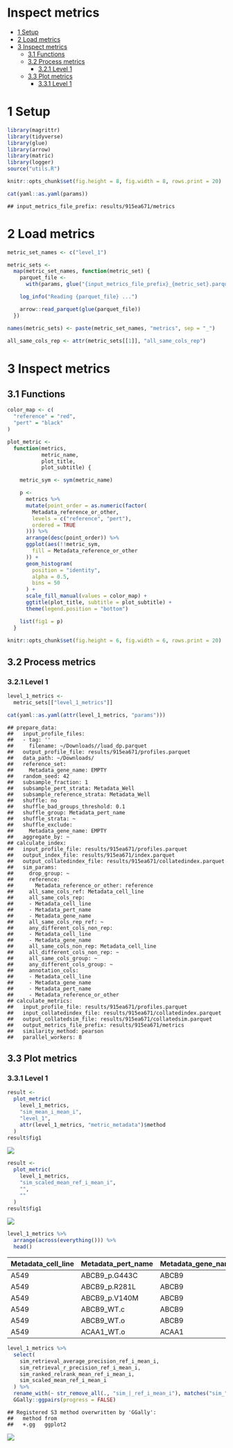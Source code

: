 Inspect metrics
================

-   [1 Setup](#setup)
-   [2 Load metrics](#load-metrics)
-   [3 Inspect metrics](#inspect-metrics)
    -   [3.1 Functions](#functions)
    -   [3.2 Process metrics](#process-metrics)
        -   [3.2.1 Level 1](#level-1)
    -   [3.3 Plot metrics](#plot-metrics)
        -   [3.3.1 Level 1](#level-1-1)

# 1 Setup

``` r
library(magrittr)
library(tidyverse)
library(glue)
library(arrow)
library(matric)
library(logger)
source("utils.R")
```

``` r
knitr::opts_chunk$set(fig.height = 8, fig.width = 8, rows.print = 20)
```

``` r
cat(yaml::as.yaml(params))
```

    ## input_metrics_file_prefix: results/915ea671/metrics

# 2 Load metrics

``` r
metric_set_names <- c("level_1")

metric_sets <-
  map(metric_set_names, function(metric_set) {
    parquet_file <-
      with(params, glue("{input_metrics_file_prefix}_{metric_set}.parquet"))

    log_info("Reading {parquet_file} ...")

    arrow::read_parquet(glue(parquet_file))
  })

names(metric_sets) <- paste(metric_set_names, "metrics", sep = "_")

all_same_cols_rep <- attr(metric_sets[[1]], "all_same_cols_rep")
```

# 3 Inspect metrics

## 3.1 Functions

``` r
color_map <- c(
  "reference" = "red",
  "pert" = "black"
)

plot_metric <-
  function(metrics,
           metric_name,
           plot_title,
           plot_subtitle) {

    metric_sym <- sym(metric_name)

    p <-
      metrics %>%
      mutate(point_order = as.numeric(factor(
        Metadata_reference_or_other,
        levels = c("reference", "pert"),
        ordered = TRUE
      ))) %>%
      arrange(desc(point_order)) %>%
      ggplot(aes(!!metric_sym,
        fill = Metadata_reference_or_other
      )) +
      geom_histogram(
        position = "identity",
        alpha = 0.5,
        bins = 50
      ) +
      scale_fill_manual(values = color_map) +
      ggtitle(plot_title, subtitle = plot_subtitle) +
      theme(legend.position = "bottom")

    list(fig1 = p)
  }
```

``` r
knitr::opts_chunk$set(fig.height = 6, fig.width = 6, rows.print = 20)
```

## 3.2 Process metrics

### 3.2.1 Level 1

``` r
level_1_metrics <-
  metric_sets[["level_1_metrics"]]
```

``` r
cat(yaml::as.yaml(attr(level_1_metrics, "params")))
```

    ## prepare_data:
    ##   input_profile_files:
    ##   - tag: ''
    ##     filename: ~/Downloads//luad_dp.parquet
    ##   output_profile_file: results/915ea671/profiles.parquet
    ##   data_path: ~/Downloads/
    ##   reference_set:
    ##     Metadata_gene_name: EMPTY
    ##   random_seed: 42
    ##   subsample_fraction: 1
    ##   subsample_pert_strata: Metadata_Well
    ##   subsample_reference_strata: Metadata_Well
    ##   shuffle: no
    ##   shuffle_bad_groups_threshold: 0.1
    ##   shuffle_group: Metadata_pert_name
    ##   shuffle_strata: ~
    ##   shuffle_exclude:
    ##     Metadata_gene_name: EMPTY
    ##   aggregate_by: ~
    ## calculate_index:
    ##   input_profile_file: results/915ea671/profiles.parquet
    ##   output_index_file: results/915ea671/index.parquet
    ##   output_collatedindex_file: results/915ea671/collatedindex.parquet
    ##   sim_params:
    ##     drop_group: ~
    ##     reference:
    ##       Metadata_reference_or_other: reference
    ##     all_same_cols_ref: Metadata_cell_line
    ##     all_same_cols_rep:
    ##     - Metadata_cell_line
    ##     - Metadata_pert_name
    ##     - Metadata_gene_name
    ##     all_same_cols_rep_ref: ~
    ##     any_different_cols_non_rep:
    ##     - Metadata_cell_line
    ##     - Metadata_gene_name
    ##     all_same_cols_non_rep: Metadata_cell_line
    ##     all_different_cols_non_rep: ~
    ##     all_same_cols_group: ~
    ##     any_different_cols_group: ~
    ##     annotation_cols:
    ##     - Metadata_cell_line
    ##     - Metadata_gene_name
    ##     - Metadata_pert_name
    ##     - Metadata_reference_or_other
    ## calculate_metrics:
    ##   input_profile_file: results/915ea671/profiles.parquet
    ##   input_collatedindex_file: results/915ea671/collatedindex.parquet
    ##   output_collatedsim_file: results/915ea671/collatedsim.parquet
    ##   output_metrics_file_prefix: results/915ea671/metrics
    ##   similarity_method: pearson
    ##   parallel_workers: 8

## 3.3 Plot metrics

### 3.3.1 Level 1

``` r
result <-
  plot_metric(
    level_1_metrics,
    "sim_mean_i_mean_i",
    "level_1",
    attr(level_1_metrics, "metric_metadata")$method
  )
result$fig1
```

![](4.inspect_metrics_files/figure-gfm/unnamed-chunk-13-1.png)<!-- -->

``` r
result <-
  plot_metric(
    level_1_metrics,
    "sim_scaled_mean_ref_i_mean_i",
    "",
    ""
  )
result$fig1
```

![](4.inspect_metrics_files/figure-gfm/unnamed-chunk-14-1.png)<!-- -->

``` r
level_1_metrics %>%
  arrange(across(everything())) %>%
  head()
```

<div class="kable-table">

| Metadata\_cell\_line | Metadata\_pert\_name | Metadata\_gene\_name | Metadata\_reference\_or\_other | sim\_scaled\_mean\_ref\_i\_mean\_i | sim\_scaled\_mean\_ref\_i\_median\_i | sim\_scaled\_median\_ref\_i\_mean\_i | sim\_scaled\_median\_ref\_i\_median\_i | sim\_ranked\_relrank\_mean\_ref\_i\_mean\_i | sim\_ranked\_relrank\_mean\_ref\_i\_median\_i | sim\_ranked\_relrank\_median\_ref\_i\_mean\_i | sim\_ranked\_relrank\_median\_ref\_i\_median\_i | sim\_mean\_i\_mean\_i | sim\_mean\_i\_median\_i | sim\_median\_i\_mean\_i | sim\_median\_i\_median\_i | sim\_mean\_stat\_ref\_i\_mean\_i | sim\_mean\_stat\_ref\_i\_median\_i | sim\_sd\_stat\_ref\_i\_mean\_i | sim\_sd\_stat\_ref\_i\_median\_i | sim\_retrieval\_average\_precision\_ref\_i\_mean\_i | sim\_retrieval\_average\_precision\_ref\_i\_median\_i | sim\_retrieval\_r\_precision\_ref\_i\_mean\_i | sim\_retrieval\_r\_precision\_ref\_i\_median\_i |
|:---------------------|:---------------------|:---------------------|:-------------------------------|-----------------------------------:|-------------------------------------:|-------------------------------------:|---------------------------------------:|--------------------------------------------:|----------------------------------------------:|----------------------------------------------:|------------------------------------------------:|----------------------:|------------------------:|------------------------:|--------------------------:|---------------------------------:|-----------------------------------:|-------------------------------:|---------------------------------:|----------------------------------------------------:|------------------------------------------------------:|----------------------------------------------:|------------------------------------------------:|
| A549                 | ABCB9\_p.G443C       | ABCB9                | pert                           |                           2.344276 |                             2.383226 |                             2.507202 |                               2.376088 |                                   0.1146763 |                                     0.0745536 |                                     0.0285156 |                                       0.0203125 |             0.2010830 |               0.2003620 |               0.2144399 |                 0.2123185 |                       -0.0009610 |                         -0.0010368 |                      0.0854104 |                        0.0855953 |                                           0.4216855 |                                             0.4344725 |                                     0.3928571 |                                       0.4285714 |
| A549                 | ABCB9\_p.R281L       | ABCB9                | pert                           |                           2.103338 |                             2.026581 |                             2.002915 |                               2.054276 |                                   0.0873326 |                                     0.0959821 |                                     0.0464844 |                                       0.0343750 |             0.1908015 |               0.1832161 |               0.1815607 |                 0.1864496 |                       -0.0000453 |                         -0.0000184 |                      0.0905598 |                        0.0911410 |                                           0.3725886 |                                             0.3479101 |                                     0.3571429 |                                       0.3571429 |
| A549                 | ABCB9\_p.V140M       | ABCB9                | pert                           |                           1.841433 |                             1.987506 |                             1.966797 |                               2.128603 |                                   0.1518415 |                                     0.1087054 |                                     0.0843750 |                                       0.0312500 |             0.1608236 |               0.1715976 |               0.1719094 |                 0.1816867 |                       -0.0015814 |                         -0.0015706 |                      0.0882363 |                        0.0880329 |                                           0.3614756 |                                             0.3487252 |                                     0.3750000 |                                       0.3571429 |
| A549                 | ABCB9\_WT.c          | ABCB9                | pert                           |                           1.631268 |                             1.482356 |                             1.664910 |                               1.511180 |                                   0.1229353 |                                     0.1377232 |                                     0.0753906 |                                       0.0843750 |             0.1373500 |               0.1280790 |               0.1394135 |                 0.1305482 |                       -0.0007019 |                         -0.0006635 |                      0.0844766 |                        0.0869702 |                                           0.2051449 |                                             0.1757457 |                                     0.1785714 |                                       0.1428571 |
| A549                 | ABCB9\_WT.o          | ABCB9                | pert                           |                           1.956067 |                             1.868837 |                             1.838892 |                               1.795690 |                                   0.0840960 |                                     0.0859375 |                                     0.0562500 |                                       0.0406250 |             0.1712424 |               0.1630282 |               0.1603557 |                 0.1523498 |                        0.0000876 |                         -0.0000847 |                      0.0875928 |                        0.0876046 |                                           0.3203866 |                                             0.3056278 |                                     0.3035714 |                                       0.2857143 |
| A549                 | ACAA1\_WT.o          | ACAA1                | pert                           |                           8.895787 |                             9.033382 |                             9.119395 |                               9.324621 |                                   0.0031250 |                                     0.0031250 |                                     0.0031250 |                                       0.0031250 |             0.7376314 |               0.7535541 |               0.7562498 |                 0.7722570 |                       -0.0012967 |                         -0.0013617 |                      0.0830549 |                        0.0829456 |                                           1.0000000 |                                             1.0000000 |                                     1.0000000 |                                       1.0000000 |

</div>

``` r
level_1_metrics %>%
  select(
    sim_retrieval_average_precision_ref_i_mean_i,
    sim_retrieval_r_precision_ref_i_mean_i,
    sim_ranked_relrank_mean_ref_i_mean_i,
    sim_scaled_mean_ref_i_mean_i
  ) %>%
  rename_with(~ str_remove_all(., "sim_|_ref_i_mean_i"), matches("sim_")) %>%
  GGally::ggpairs(progress = FALSE)
```

    ## Registered S3 method overwritten by 'GGally':
    ##   method from   
    ##   +.gg   ggplot2

![](4.inspect_metrics_files/figure-gfm/unnamed-chunk-16-1.png)<!-- -->
